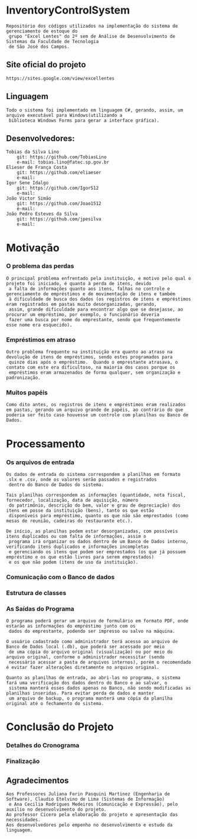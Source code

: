 # InventoryControlSystem
	Repositório dos códigos utilizados na implementação do sistema de gerenciamento de estoque do
	 grupo "Excel Lentes" do 2º sem de Análise de Desenvolvimento de Sistemas da Faculdade de Tecnologia
	 de São José dos Campos.

## Site oficial do projeto
	https://sites.google.com/view/excellentes


## Linguagem
	Todo o sistema foi implementado em linguagem C#, gerando, assim, um arquivo executável para Windows(utilizando a
	 biblioteca Windows Forms para gerar a interface gráfica).

## Desenvolvedores:
	Tobias da Silva Lino
		git: https://github.com/TobiasLino
		e-mail: tobias.lino@fatec.sp.gov.br
	Elieser de França Costa
		git: https://github.com/eliaeser
		e-mail: 
	Igor Sene Idalgo
		git: https://github.com/IgorS12
		e-mail: 
	João Victor Simão
		git: https://github.com/Joao1512
		e-mail: 
	João Pedro Esteves da Silva
		git: https://github.com/jpesilva
		e-mail: 

# Motivação

### O problema das perdas
	O principal problema enfrentado pela instituição, e motivo pelo qual o projeto foi iniciado, é quanto à perda de itens, devido
	 a falta de informações quanto aos itens, falhas no controle e gerenciamento de empréstimos e de movimentação de itens e também
	 à dificuldade de busca dos dados (os registros de itens e empréstimos eram registrados em pastas muito desorganizadas, gerando,
	 assim, grande dificuldade para encontrar algo que se desejasse, ao procurar um empréstimo, por exemplo, o funcionário deveria
	 fazer uma busca por nome do emprestante, sendo que frequentemente esse nome era esquecido).

### Empréstimos em atraso
	Outro problema frequente na instituição era quanto ao atraso na devolução de itens de empréstimos, sendo estes programados para
	 quinze dias após o empréstimo.  Quando o emprestante atrasava, o contato com este era dificultoso, na maioria dos casos porque os
	 empréstimos eram armazenados de forma qualquer, sem organização e padronização.

### Muitos papéis 
	Como dito antes, os registros de itens e empréstimos eram realizados em pastas, gerando um arquivo grande de papéis, ao contrário do que poderia ser feito caso houvesse um controle com planilhas ou Banco de Dados.

# Processamento
### Os arquivos de entrada
	Os dados de entrada do sistema correspondem a planilhas em formato .slx e .csv, onde os valores serão passados e registrados
	 dentro do Banco de Dados do sistema.

	Tais planilhas correspondem as informações (quantidade, nota fiscal, fornecedor, localização, data de aquisição, número
	 do patrimônio, descrição do bem, valor e grau de depreciação) dos itens em posse da instituição (bens), tanto os que estão
	 disponíveis para empréstimo, quanto os que não são emprestados (como mesas de reunião, cadeiras do restaurante etc.).

	De início, as planilhas podem estar desorganizadas, com possíveis itens duplicados ou com falta de informações, assim o
	 programa irá organizar os dados dentro de um Banco de Dados interno, verificando itens duplicados e informações incompletas
	 e gerenciando os itens que podem ser emprestados (os que já possuem empréstimo e os que estão livres para serem emprestados)
	 e os que não podem (itens de uso da instituição).

### Comunicação com o Banco de dados
### Estrutura de classes

### As Saídas do Programa
	O programa poderá gerar um arquivo de formulário em formato PDF, onde estarão as informações do empréstimo junto com os
	 dados do emprestante, podendo ser impresso ou salvo na máquina.

	O usuário cadastrado como administrador terá acesso ao arquivo de Banco de Dados local (.db), que poderá ser acessado por meio
	 de uma cópia do arquivo original (visualização) ou por meio do arquivo original, conforme o administrador necessitar (sendo
	 necessário acessar a pasta de arquivos internos), porém o recomendado é evitar fazer alterações diretamente no arquivo original.

	Quanto as planilhas de entrada, ao abri-las no programa, o sistema fará uma verificação dos dados dentro do Banco e ao salvar, o
	 sistema manterá esses dados apenas no Banco, não sendo modificadas as planilhas inseridas. Para evitar perda de dados e manter
	 um arquivo de backup, o programa manterá uma cópia da planilha original até o fechamento do sistema.

# Conclusão do Projeto
### Detalhes do Cronograma
### Finalização

## Agradecimentos
	Aos Professores Juliana Forin Pasquini Martinez (Engenharia de Software), Claudio Etelvino de Lima (Sistemas de Informação)
	 e Ana Cecilia Rodrigues Medeiros (Comunicação e Expressão), pelo auxílio no desenvolvimento do projeto.
	Ao professor Cícero pela elaboração do projeto e apresentação das necessidades.
	Aos desenvolvedores pelo empenho no desenvolvimento e estudo da linguagem.


	
